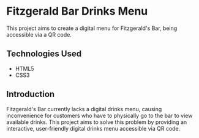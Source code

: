 # Fitzgerald Bar Drinks Menu

This project aims to create a digital menu for Fitzgerald's Bar, being accessible via a QR code.

## Technologies Used

- HTML5
- CSS3

## Introduction

Fitzgerald's Bar currently lacks a digital drinks menu, causing inconvenience for customers who have to physically go to the bar to view available drinks. This project aims to solve this problem by providing an interactive, user-friendly digital drinks menu accessible via QR code.
